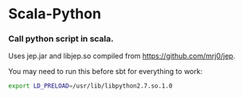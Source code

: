 # Scala-Python
### Call python script in scala.
Uses jep.jar and libjep.so compiled from https://github.com/mrj0/jep.

You may need to run this before sbt for everything to work:
```sh
export LD_PRELOAD=/usr/lib/libpython2.7.so.1.0
```
